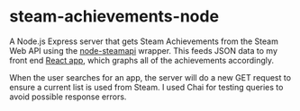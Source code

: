 # steam-achievements-node
A Node.js Express server that gets Steam Achievements from the Steam Web API using the <a href="https://github.com/xDimGG/node-steamapi">node-steamapi</a> wrapper.  This feeds JSON data to my front end <a href="https://github.com/patrickwcode/SteamAchievementsReactJS/tree/master">React app</a>, which graphs all of the achievements accordingly.

When the user searches for an app, the server will do a new GET request to ensure a current list is used from Steam. I used Chai for testing queries to avoid possible response errors.
